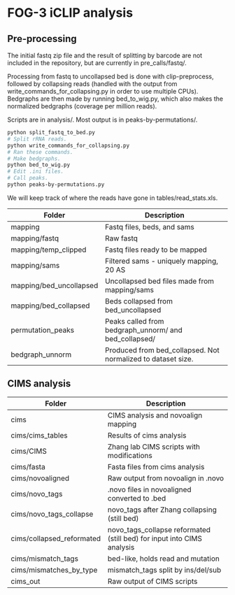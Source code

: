 FOG-3 iCLIP analysis
====

Pre-processing
----
The initial fastq zip file and the result of splitting by barcode are not included in the repository, but are currently in pre_calls/fastq/.

Processing from fastq to uncollapsed bed is done with clip-preprocess, followed by collapsing reads (handled with the output from write_commands_for_collapsing.py in order to use multiple CPUs).
Bedgraphs are then made by running bed_to_wig.py, which also makes the normalized bedgraphs (coverage per million reads).

Scripts are in analysis/.
Most output is in peaks-by-permutations/.


```bash
python split_fastq_to_bed.py
# Split rRNA reads.
python write_commands_for_collapsing.py
# Ran these commands.
# Make bedgraphs.
python bed_to_wig.py
# Edit .ini files.
# Call peaks.
python peaks-by-permutations.py
```

We will keep track of where the reads have gone in tables/read_stats.xls.

|    Folder     | Description |
|    ------     | ----------- |
|mapping        | Fastq files, beds, and sams|
|mapping/fastq  | Raw fastq   |
|mapping/temp_clipped | Fastq files ready to be mapped|
|mapping/sams   | Filtered sams - uniquely mapping, 20 AS |
|mapping/bed_uncollapsed | Uncollapsed bed files made from mapping/sams|
|mapping/bed_collapsed | Beds collapsed from bed_uncollapsed |
|permutation_peaks | Peaks called from bedgraph_unnorm/ and bed_collapsed/ |
|bedgraph_unnorm | Produced from bed_collapsed. Not normalized to dataset size. |

CIMS analysis
----

|    Folder     | Description |
|    ------     | ----------- |
|cims           | CIMS analysis and novoalign mapping|
|cims/cims_tables | Results of cims analysis
|cims/CIMS      | Zhang lab CIMS scripts with modifications|
|cims/fasta     | Fasta files from cims analysis |
|cims/novoaligned | Raw output from novoalign in .novo |
|cims/novo_tags | .novo files in novoaligned converted to .bed|
|cims/novo_tags_collapse | novo_tags after Zhang collapsing (still bed)|
|cims/collapsed_reformated | novo_tags_collapse reformated (still bed) for input into CIMS analysis |
|cims/mismatch_tags | bed-like, holds read and mutation |
|cims/mismatches_by_type | mismatch_tags split by ins/del/sub |
|cims_out | Raw output of CIMS scripts |

